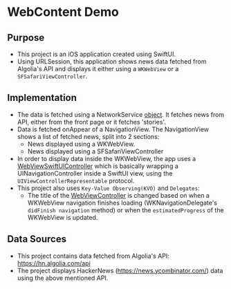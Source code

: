 # WebContent Demo 

## Purpose 

- This project is an iOS application created using SwiftUI.
- Using URLSession, this application shows news data fetched from Algolia's API and displays it either using a `WKWebView` or a `SFSafariViewController`.

## Implementation 

- The data is fetched using a NetworkService [object](./WebContentDemo/Services/NetworkService.swift). It fetches news from API, either from the front page or it fetches 'stories'.
- Data is fetched onAppear of a NavigationView. The NavigationView shows a list of fetched news, split into 2 sections:
    - News displayed using a WKWebView.
    - News displayed using a SFSafariViewController
- In order to display data inside the WKWebView, the app uses a [WebViewSwiftUIController](./WebContentDemo/Views/WebViewSwiftUIController.swift) which is basically wrapping a UINavigationController inside a SwiftUI view, using the `UIViewControllerRepresentable` protocol.
- This project also uses `Key-Value Observing(KVO)` and `Delegates`: 
    - The title of the [WebViewController](./WebContentDemo/Controllers/WebViewController.swift) is changed based on when a WKWebView navigation finishes loading (WKNavigationDelegate's `didFinish navigation` method) or when the `estimatedProgress` of the WKWebView is updated.

## Data Sources

- This project contains data fetched from Algolia's API: https://hn.algolia.com/api 
- The project displays HackerNews (https://news.ycombinator.com/) data using the above mentioned API.

